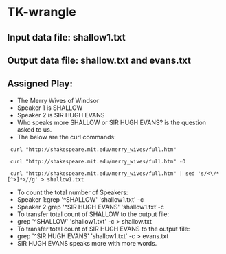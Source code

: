 # TK-wrangle
## Input data file: shallow1.txt
## Output data file: shallow.txt and evans.txt
## Assigned Play:
- The Merry Wives of Windsor
- Speaker 1 is SHALLOW
- Speaker 2 is SIR HUGH EVANS
- Who speaks more SHALLOW or SIR HUGH EVANS? is the question asked to us.
- The below are the curl commands:
```
 curl "http://shakespeare.mit.edu/merry_wives/full.htm"
```
```
 curl "http://shakespeare.mit.edu/merry_wives/full.htm" -O
```
```
 curl "http://shakespeare.mit.edu/merry_wives/full.htm" | sed 's/<\/*[^>]*>//g' > shallow1.txt
 ```
- To count the total number of Speakers:
- Speaker 1:grep '^SHALLOW' 'shallow1.txt' -c
- Speaker 2:grep '^SIR HUGH EVANS' 'shallow1.txt'-c
- To transfer total count of SHALLOW to the output file:
-  grep '^SHALLOW' 'shallow1.txt' -c > shallow.txt
- To transfer total count of SIR HUGH EVANS to the output file:
- grep '^SIR HUGH EVANS' 'shallow1.txt' -c > evans.txt
- SIR HUGH EVANS speaks more with more words.